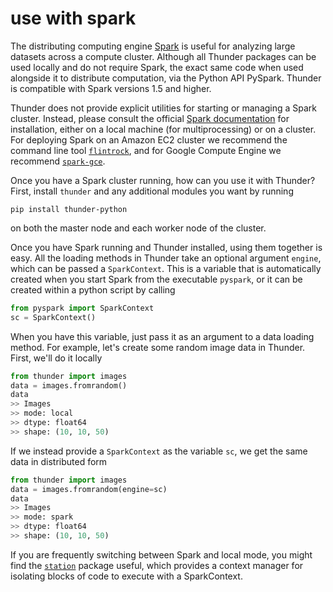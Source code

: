 # use with spark

The distributing computing engine [Spark](https://github.com/apache/spark) is useful for analyzing large datasets across a compute cluster. Although all Thunder packages can be used locally and do not require Spark, the exact same code when used alongside it to distribute computation, via the Python API PySpark. Thunder is compatible with Spark versions 1.5 and higher.

Thunder does not provide explicit utilities for starting or managing a Spark cluster. Instead, please consult the official [Spark documentation](spark-project.org/docs/latest/) for installation, either on a local machine (for multiprocessing) or on a cluster. For deploying Spark on an Amazon EC2 cluster we recommend the command line tool [`flintrock`](https://github.com/nchammas/flintrock), and for Google Compute Engine we recommend [`spark-gce`](https://github.com/broxtronix/spark-gce).

Once you have a Spark cluster running, how can you use it with Thunder? First, install `thunder` and any additional modules you want by running 

```
pip install thunder-python
```

on both the master node and each worker node of the cluster.

Once you have Spark running and Thunder installed, using them together is easy. All the loading methods in Thunder take an optional argument `engine`, which can be passed a `SparkContext`. This is a variable that is automatically created when you start Spark from the executable `pyspark`, or it can be created within a python script by calling

```python
from pyspark import SparkContext
sc = SparkContext()
```

When you have this variable, just pass it as an argument to a data loading method. For example, let's create some random image data in Thunder. First, we'll do it locally

```python
from thunder import images
data = images.fromrandom()
data
>> Images
>> mode: local
>> dtype: float64
>> shape: (10, 10, 50)
```

If we instead provide a `SparkContext` as the variable `sc`, we get the same data in distributed form

```python
from thunder import images
data = images.fromrandom(engine=sc)
data
>> Images
>> mode: spark
>> dtype: float64
>> shape: (10, 10, 50)
```

If you are frequently switching between Spark and local mode, you might find the [`station`](https://github.com/freeman-lab/station) package useful, which provides a context manager for isolating blocks of code to execute with a SparkContext.